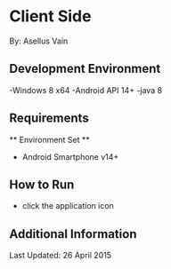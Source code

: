 # Client Side

By: Asellus Vain

## Development Environment

-Windows 8 x64
-Android API 14+
-java 8

## Requirements

** Environment Set **
- Android Smartphone v14+

## How to Run

- click the application icon

## Additional Information

Last Updated: 26 April 2015

